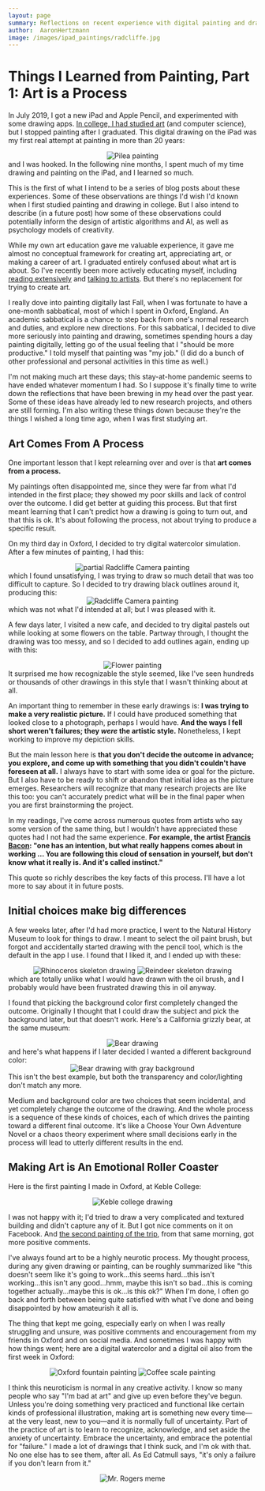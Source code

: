 ```yaml
---
layout: page
summary: Reflections on recent experience with digital painting and drawing
author:  AaronHertzmann
image: /images/ipad_paintings/radcliffe.jpg
---
```



# Things I Learned from Painting, Part 1: Art is a Process


In July 2019, I got a new iPad and Apple Pencil, and experimented with some drawing apps. [In college, I had studied art](/2020/09/15/painting-in-karies.html) (and computer science), but I stopped painting after I graduated.  This digital drawing on the iPad was my first real attempt at painting in more than 20 years:
<center>
<img src="../../../images/ipad_paintings/pilea.jpg" alt="Pilea painting">
</center>
and I was hooked.  In the following nine months, I spent much of my time drawing and painting on the iPad, and I learned so much. 

This is the first of what I intend to be a series of blog posts about these experiences.
Some of these observations are things I'd wish I'd known when I first studied painting and drawing in college. But I also intend to describe (in a future post) how some of these observations could potentially inform the design of artistic algorithms and AI, as well as psychology models of creativity.

While my own art education gave me valuable experience, it gave me almost no conceptual framework for creating art, appreciating art, or making a career of art. I graduated entirely confused about what art is about. So I've recently been more actively educating myself, including [reading extensively](https://aaronhertzmann.com/2020/05/04/art-book-reviews.html) and [talking to artists](https://aaronhertzmann.com/2020/06/08/wica.html). 
But there's no replacement for trying to create art.  

I really dove into painting digitally last Fall, when 
I was fortunate to have a one-month sabbatical, most of which I spent in Oxford, England. An academic sabbatical is a chance to step back from one's normal research and duties, and explore new directions. For this sabbatical, I decided to dive more seriously into painting and drawing, sometimes spending hours a day painting digitally, letting go of the usual feeling that I "should be more productive." I told myself that painting was "my job." (I did do a bunch of other professional and personal activities in this time as well.)

I'm not making much art these days; this stay-at-home pandemic seems to have ended whatever momentum I had.  So I suppose it's finally time to write down the reflections that have been brewing in my head over the past year. Some of these ideas have already led to new research projects, and others are still forming. I'm also writing these things down because they're the things I wished a long time ago, when I was first studying art.


Art Comes From A Process
-------

One important lesson that I kept relearning over and over is that **art comes from a process.**

My paintings often disappointed me, since they were far from what I'd intended in the first place; they showed my poor skills and lack of control over the outcome.  I did get better at guiding this process. But that first meant learning that I can't predict how a drawing is going to turn out, and that this is ok. It's about following the process, not about trying to produce a specific result.  

On my third day in Oxford, I decided to try digital watercolor simulation. After a few minutes of painting, I had this:
<center>
<img src="../../../images/ipad_paintings/radcliffe1.jpg" alt="partial Radcliffe Camera painting">
</center>
which I found unsatisfying, I was trying to draw so much detail that was too difficult to capture. So I decided to try drawing black outlines around it, producing this:
<center>
<img src="../../../images/ipad_paintings/radcliffe.jpg" alt="Radcliffe Camera painting">
</center>
which was not what I'd intended at all; but I was pleased with it. 

A few days later, I visited a new cafe, and decided to try digital pastels out while looking at some flowers on the table. Partway through, I thought the drawing was too messy, and so I decided to add outlines again, ending up with this:
<center>
<img src="../../../images/ipad_paintings/bouquet.jpg" alt="Flower painting">
</center>
It surprised me how recognizable the style seemed, like I've seen hundreds or thousands of other drawings in this style that I wasn't thinking about at all.

An important thing to remember in these early drawings is: **I was trying to make a very realistic picture.** If I could have produced something that looked close to a photograph, perhaps I would have.  **And the ways I fell short weren't failures; they *were* the artistic style.** Nonetheless, I kept working to improve my depiction skills.


But the main lesson here is **that you don't decide the outcome in advance; you explore, and come up with something that you didn't couldn't have foreseen at all.** I always have to start with some idea or goal for the picture. But I also have to be ready to shift or abandon that initial idea as the picture emerges.  Researchers will recognize that many research projects are like this too: you can't accurately predict what will be in the final paper when you are first brainstorming the project.

In my readings, I've come across numerous quotes from artists who say some version of the same thing, but I wouldn't have appreciated these quotes had I not had the same experience. **For example, the artist [Francis Bacon](https://en.wikipedia.org/wiki/Francis_Bacon_(artist)): "one has an intention, but what really happens comes about in working ... You are following this cloud of sensation in yourself, but don't know what it really is. And it's called instinct."**

This quote so richly describes the key facts of this process.  I'll have a lot more to say about it in future posts.


Initial choices make big differences
------

A few weeks later, after I'd had more practice, I went to the Natural History Museum to look for things to draw. I meant to select the oil paint brush, but forgot and accidentally started drawing with the pencil tool, which is the default in the app I use. I found that I liked it, and I ended up with these:
<center>
<img src="../../../images/ipad_paintings/skeleton1.jpg" alt="Rhinoceros skeleton drawing"> <img src="../../../images/ipad_paintings/skeleton2.jpg" alt="Reindeer skeleton drawing">
</center>
which are totally unlike what I would have drawn with the oil brush, and I probably would have been frustrated drawing this in oil anyway.

I found that picking the background color first completely changed the outcome. Originally I thought that I could draw the subject and pick the background later, but that doesn't work. Here's a California grizzly bear, at the same museum:
<center>
<img src="../../../images/ipad_paintings/bear.jpg" alt="Bear drawing">
</center>
and here's what happens if I later decided I wanted a different background color:
<center>
<img src="../../../images/ipad_paintings/bear-gray.jpg" alt="Bear drawing with gray background">
</center>
This isn't the best example, but both the transparency and color/lighting don't match any more.

Medium and background color are two choices that seem incidental, and yet completely change the outcome of the drawing. And the whole process is a sequence of these kinds of choices, each of which drives the painting toward a different final outcome. It's like a Choose Your Own Adventure Novel or a chaos theory experiment where small decisions early in the process will lead to utterly different results in the end.






Making Art is An Emotional Roller Coaster
--------

Here is the first painting I made in Oxford, at Keble College:

<center>
<img src="../../../images/ipad_paintings/keble.jpg" alt="Keble college drawing">
</center>

I was not happy with it; I'd tried to draw a very complicated and textured building and didn't capture any of it. But I got nice comments on it on Facebook. And [the second painting of the trip](https://www.instagram.com/p/B4YkQSCho5p/), from that same morning, got more positive comments.

I've always found art to be a highly neurotic process. My thought process, during any given drawing or painting, can be roughly summarized like "this doesn't seem like it's going to work...this seems hard...this isn't working...this isn't any good...hmm, maybe this isn't so bad...this is coming together actually...maybe this is ok...is this ok?" When I'm done, I often go back and forth between being quite satisfied with what I've done and being disappointed by how amateurish it all is.
 
The thing that kept me going, especially early on when I was really struggling and unsure, was positive comments and encouragement from my friends in Oxford and on social media.  And sometimes I was happy with how things went; here are a digital watercolor and a digital oil also from the first week in Oxford:
<center>
<img src="../../../images/ipad_paintings/oxford_fountain.jpg" alt="Oxford fountain painting">
<img src="../../../images/ipad_paintings/coffee_scale.jpg" alt="Coffee scale painting">
</center>

I think this neuroticism is normal in any creative activity. I know so many people who say "I'm bad at art" and give up even before they've begun. Unless you're doing something very practiced and functional like certain kinds of professional illustration, making art is something new every time—at the very least, new to you—and it is normally full of uncertainty. Part of the practice of art is to learn to recognize, acknowledge, and set aside the anxiety of uncertainty. Embrace the uncertainty, and embrace the potential for "failure."  I made a lot of drawings that I think suck, and I'm ok with that. No one else has to see them, after all. As Ed Catmull says, "it's only a failure if you don't learn from it."

<center>
<img src="../../../images/ipad_paintings/mr_rogers.jpg" alt="Mr. Rogers meme">
</center>

